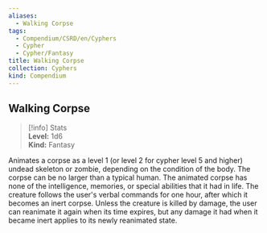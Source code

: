 ```yaml
---
aliases:
  - Walking Corpse
tags:
  - Compendium/CSRD/en/Cyphers
  - Cypher
  - Cypher/Fantasy
title: Walking Corpse
collection: Cyphers
kind: Compendium
---
```

## Walking Corpse  
>[!info] Stats  
> **Level:** 1d6  
> **Kind:** Fantasy
  
Animates a corpse as a level 1 (or level 2 for cypher level 5 and higher) undead skeleton or zombie, depending on the condition of the body. The corpse can be no larger than a typical human. The animated corpse has none of the intelligence, memories, or special abilities that it had in life. The creature follows the user's verbal commands for one hour, after which it becomes an inert corpse. Unless the creature is killed by damage, the user can reanimate it again when its time expires, but any damage it had when it became inert applies to its newly reanimated state.